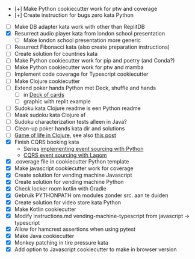 - [+] Make Python cookiecutter work for ptw and coverage
- [+] Create instruction for bugs zero kata Python
- [ ] Make DB adapter kata work with other than ReplitDB
- [X] Resurrect audio player kata from london school presentation
  - [ ] Make london school presentation more generic
- [ ] Resurrect Fibonacci kata (also create preparation instructions)
- [ ] Create solution for countries kata
- [ ] Make Python cookiecutter work for pip and poetry (and Conda?)
- [ ] Make Python cookiecutter work for ptw and mamba
- [ ] Implement code coverage for Typescript cookiecutter
- [ ] Make Clojure cookiecutter
- [ ] Extend poker hands Python met Deck, shuffle and hands
  - [ ] in [Deck of cards](https://realpython.com/python-type-checking/)
  - [ ] graphic with replit example
- [ ] Sudoku kata Clojure readme is een Python readme
- [ ] Maak sudoku kata Clojure af
- [ ] Sudoku characterization tests alleen in Java?
- [ ] Clean-up poker hands kata dir and solutions
- [ ] [Game of life in Clojure](https://medium.com/@pelensky/clojure-conways-game-of-life-289f19b10598), see also [this post](http://clj-me.cgrand.net/)
- [X] Finish CQRS booking kata
   - Series [implementing event sourcing with Python](https://breadcrumbscollector.tech/implementing-event-sourcing-in-python-part-1-aggregates/) 
   - [CQRS event sourcing with Lagom](https://nljug.org/java-magazine/cqrs-a-event-sourcing-met-lagom/)
- [X] .coverage file in cookiecutter Python template
- [X] Make javascript cookiecutter work for coverage
- [X] Create solution for vending machine Javascript
- [X] Create solution for vending machine Python
- [X] Check locker room kotlin with Gradle
- [X] Gebruik PYTHONPATH om modules zonder src. aan te duiden
- [X] Create solution for video store kata Python
- [X] Make Kotlin cookiecutter
- [X] Modify instructions.md vending-machine-typescript from javascript -> typescript
- [X] Allow for hamcrest assertions when using pytest
- [X] Make Java cookiecutter
- [X] Monkey patching in tire pressure kata
- [X] Add option to Javascript cookiecutter to make in browser version
